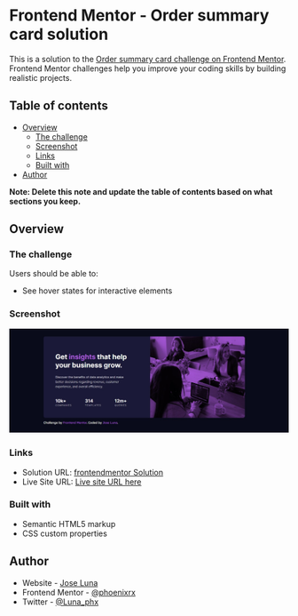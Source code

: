# Frontend Mentor - Order summary card solution

This is a solution to the [Order summary card challenge on Frontend Mentor](https://www.frontendmentor.io/challenges/order-summary-component-QlPmajDUj). Frontend Mentor challenges help you improve your coding skills by building realistic projects.

## Table of contents

- [Overview](#overview)
  - [The challenge](#the-challenge)
  - [Screenshot](#screenshot)
  - [Links](#links)
  - [Built with](#built-with)
- [Author](#author)

**Note: Delete this note and update the table of contents based on what sections you keep.**

## Overview

### The challenge

Users should be able to:

- See hover states for interactive elements

### Screenshot

![](screenshot.jpg)

### Links

- Solution URL: [frontendmentor Solution](https://www.frontendmentor.io/solutions/ordersumary-S1kbYmJSc)
- Live Site URL: [Live site URL here](https://order-sumary.vercel.app/)

### Built with

- Semantic HTML5 markup
- CSS custom properties

## Author

- Website - [Jose Luna](https://www.facebook.com/Phoenixrx)
- Frontend Mentor - [@phoenixrx](https://www.frontendmentor.io/profile/phoenixrx)
- Twitter - [@Luna_phx](https://www.twitter.com/luna_phx)
